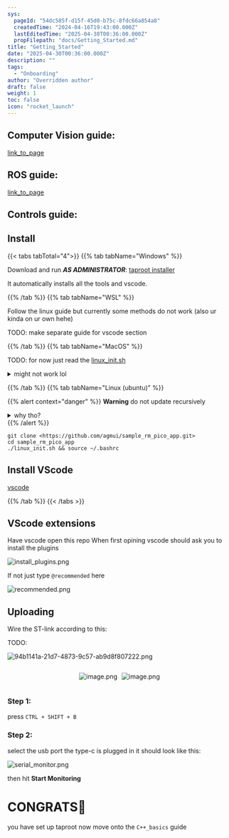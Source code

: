 ```yaml
---
sys:
  pageId: "54dc585f-d15f-45d0-b75c-8fdc66a854a8"
  createdTime: "2024-04-16T19:43:00.000Z"
  lastEditedTime: "2025-04-30T00:36:00.000Z"
  propFilepath: "docs/Getting_Started.md"
title: "Getting_Started"
date: "2025-04-30T00:36:00.000Z"
description: ""
tags:
  - "Onboarding"
author: "Overridden author"
draft: false
weight: 1
toc: false
icon: "rocket_launch"
---
```


## Computer Vision guide:

[link_to_page](86d45bc0-388b-4d26-8848-44f255f73d0e)

## ROS guide:

[link_to_page](3c76c1de-ec8f-46d6-8b0a-294005edc2d5)

## Controls guide:

## Install

{{< tabs tabTotal="4">}}
{{% tab tabName="Windows" %}}

Download and run _**AS ADMINISTRATOR**_: [taproot installer](https://github.com/Thornbots/TeachingFreshies/releases/tag/1.0)

It automatically installs all the tools and vscode.

{{% /tab %}}
{{% tab tabName="WSL" %}}

Follow the linux guide but currently some methods do not work (also ur kinda on ur own hehe)

TODO: make separate guide for vscode section

{{% /tab %}}
{{% tab tabName="MacOS" %}}

TODO: for now just read the [linux_init.sh](https://github.com/agmui/sample_rm_pico_app/blob/main/linux_init.sh)

<details>
<summary>might not work lol</summary>

`brew install libusb pkg-config`

Next install: [vscode](https://code.visualstudio.com/Download)

</details>

{{% /tab %}}
{{% tab tabName="Linux (ubuntu)" %}}

{{% alert context="danger" %}}
**Warning** do not update recursively
<details>
<summary>why tho?</summary>
There are some submodules that may go on for a while (like tinyusb) and I highly
recommend you don't need to get them.
If you want to see what submodules I update just look in `linux_init.sh`
</details>
{{% /alert %}}

```shell
git clone <https://github.com/agmui/sample_rm_pico_app.git>
cd sample_rm_pico_app
./linux_init.sh && source ~/.bashrc
```

## Install VScode

[vscode](https://code.visualstudio.com/Download)

{{% /tab %}}
{{< /tabs >}}

## VScode extensions

Have vscode open this repo
When first opining vscode should ask you to install the plugins

![install_plugins.png](https://prod-files-secure.s3.us-west-2.amazonaws.com/d518164a-d88e-44d1-a4ee-3adb3bd8bce0/89bd30f0-1825-4e77-867b-0a41ce370880/install_plugins.png?X-Amz-Algorithm=AWS4-HMAC-SHA256&X-Amz-Content-Sha256=UNSIGNED-PAYLOAD&X-Amz-Credential=ASIAZI2LB4665WOHD7JY%2F20250713%2Fus-west-2%2Fs3%2Faws4_request&X-Amz-Date=20250713T181056Z&X-Amz-Expires=3600&X-Amz-Security-Token=IQoJb3JpZ2luX2VjEAIaCXVzLXdlc3QtMiJGMEQCIAeQJpUAs%2Bb2BQrk2f0J2pTNxfx%2BBEoenhQMNdUB%2F3%2BeAiBqd9K5IWi7WamrH3HLXPU6pB0d7iGHk48c4LnpAzPssSr%2FAwgbEAAaDDYzNzQyMzE4MzgwNSIMCuPznhrY3MHR7cXDKtwDMOiBJjx2iCSPWkySwPA8XCrXe3E2kf5RMtdjIUmP5OToq%2BfQs%2F1Z6ojNXNTLgkAlir9mUooHD%2BWJ5KWWL%2FxOHEWJrSiqkip3ZljmGsgo%2BLCiTbPDEJWjYzA8J0lID1Ggj%2Fk5R3ns7HjO9nHpa3kN3e74aOxnTburoGmko7mfWCbQBdsaYXzXl1Wgxlv7INQI1icv6%2BM%2FfD781g0WsoCYXewzeZ338cL4eGjE%2B8Ir4rMaeSC9i%2FeeZQ2V073yKASZ9lHuxCQL78ebbyEoCf4dKGaD6mJTwdv35%2FJ%2FN8ICkMc%2FgBKY7vY4rfbRVuS6QWSM2j%2FRth%2BH8o5ciYFOp30MZRYq7ZnMZBQiiBIi%2FD%2F%2FiK0wAo9nKpsQZ1UuD3rb31aEOrVdUWVFC%2BscQ%2FkjQqncVpNhOGof3FLAH1f1eb6%2B6vsRDtu5nn%2BtpMnK0aDrKebNoSbWB%2FxeSffBMLsNLW5ZiUuHOp1rkcyIobKGyiHZPBFeQ6wXZQkYxHD7L8vByRHKuZMBBWyuiq2Wrqa7c9rzziTJ1cKz1IJxobczHrNAvyMYAvpP8bElyPz91oQYelPsDZ3B9Lgebtu8jHU5XQFABIl3B3tF19UhNiQb8g8MrhlBvbJnWN6DBvnfFHsw6%2BbPwwY6pgEFQGIlZz%2BhijOJkboBsMqLxBX3evWJfLiP5FdcqYpoXy7d46fJfskTrG3Xdw3LxcSFL5NhfRYxGUy9%2BaywW90mpIlhnEtiZPxSjP928NXLnvP%2BZihhf%2BwRwneA0LE%2BjhoCvkYvlMisbdylDKrqb3wXvr8ei9w6NmxF9MCkQk9lTHPpwKHX1tgAosUOP%2F4Sivc3n6L01Q1ohLFs8jD3ZxvBmzKno16x&X-Amz-Signature=e2f536fb3619297c949007b9917bf6b29df61b833650545806192b4cd9060e3f&X-Amz-SignedHeaders=host&x-amz-checksum-mode=ENABLED&x-id=GetObject)

If not just type `@recommended` here  

![recommended.png](https://prod-files-secure.s3.us-west-2.amazonaws.com/d518164a-d88e-44d1-a4ee-3adb3bd8bce0/61e661e9-5d85-4dfc-be0d-8d2097a5e793/recommended.png?X-Amz-Algorithm=AWS4-HMAC-SHA256&X-Amz-Content-Sha256=UNSIGNED-PAYLOAD&X-Amz-Credential=ASIAZI2LB4665WOHD7JY%2F20250713%2Fus-west-2%2Fs3%2Faws4_request&X-Amz-Date=20250713T181056Z&X-Amz-Expires=3600&X-Amz-Security-Token=IQoJb3JpZ2luX2VjEAIaCXVzLXdlc3QtMiJGMEQCIAeQJpUAs%2Bb2BQrk2f0J2pTNxfx%2BBEoenhQMNdUB%2F3%2BeAiBqd9K5IWi7WamrH3HLXPU6pB0d7iGHk48c4LnpAzPssSr%2FAwgbEAAaDDYzNzQyMzE4MzgwNSIMCuPznhrY3MHR7cXDKtwDMOiBJjx2iCSPWkySwPA8XCrXe3E2kf5RMtdjIUmP5OToq%2BfQs%2F1Z6ojNXNTLgkAlir9mUooHD%2BWJ5KWWL%2FxOHEWJrSiqkip3ZljmGsgo%2BLCiTbPDEJWjYzA8J0lID1Ggj%2Fk5R3ns7HjO9nHpa3kN3e74aOxnTburoGmko7mfWCbQBdsaYXzXl1Wgxlv7INQI1icv6%2BM%2FfD781g0WsoCYXewzeZ338cL4eGjE%2B8Ir4rMaeSC9i%2FeeZQ2V073yKASZ9lHuxCQL78ebbyEoCf4dKGaD6mJTwdv35%2FJ%2FN8ICkMc%2FgBKY7vY4rfbRVuS6QWSM2j%2FRth%2BH8o5ciYFOp30MZRYq7ZnMZBQiiBIi%2FD%2F%2FiK0wAo9nKpsQZ1UuD3rb31aEOrVdUWVFC%2BscQ%2FkjQqncVpNhOGof3FLAH1f1eb6%2B6vsRDtu5nn%2BtpMnK0aDrKebNoSbWB%2FxeSffBMLsNLW5ZiUuHOp1rkcyIobKGyiHZPBFeQ6wXZQkYxHD7L8vByRHKuZMBBWyuiq2Wrqa7c9rzziTJ1cKz1IJxobczHrNAvyMYAvpP8bElyPz91oQYelPsDZ3B9Lgebtu8jHU5XQFABIl3B3tF19UhNiQb8g8MrhlBvbJnWN6DBvnfFHsw6%2BbPwwY6pgEFQGIlZz%2BhijOJkboBsMqLxBX3evWJfLiP5FdcqYpoXy7d46fJfskTrG3Xdw3LxcSFL5NhfRYxGUy9%2BaywW90mpIlhnEtiZPxSjP928NXLnvP%2BZihhf%2BwRwneA0LE%2BjhoCvkYvlMisbdylDKrqb3wXvr8ei9w6NmxF9MCkQk9lTHPpwKHX1tgAosUOP%2F4Sivc3n6L01Q1ohLFs8jD3ZxvBmzKno16x&X-Amz-Signature=e8cd9e9bfae13f37fc4444baa2832cd9e09aa822c61662c718940a86b1c08297&X-Amz-SignedHeaders=host&x-amz-checksum-mode=ENABLED&x-id=GetObject)

## Uploading

Wire the ST-link according to this:

TODO:

![94b1141a-21d7-4873-9c57-ab9d8f807222.png](https://prod-files-secure.s3.us-west-2.amazonaws.com/d518164a-d88e-44d1-a4ee-3adb3bd8bce0/e5fad17d-ab82-4300-9f4c-505ab4b1202c/94b1141a-21d7-4873-9c57-ab9d8f807222.png?X-Amz-Algorithm=AWS4-HMAC-SHA256&X-Amz-Content-Sha256=UNSIGNED-PAYLOAD&X-Amz-Credential=ASIAZI2LB4665WOHD7JY%2F20250713%2Fus-west-2%2Fs3%2Faws4_request&X-Amz-Date=20250713T181056Z&X-Amz-Expires=3600&X-Amz-Security-Token=IQoJb3JpZ2luX2VjEAIaCXVzLXdlc3QtMiJGMEQCIAeQJpUAs%2Bb2BQrk2f0J2pTNxfx%2BBEoenhQMNdUB%2F3%2BeAiBqd9K5IWi7WamrH3HLXPU6pB0d7iGHk48c4LnpAzPssSr%2FAwgbEAAaDDYzNzQyMzE4MzgwNSIMCuPznhrY3MHR7cXDKtwDMOiBJjx2iCSPWkySwPA8XCrXe3E2kf5RMtdjIUmP5OToq%2BfQs%2F1Z6ojNXNTLgkAlir9mUooHD%2BWJ5KWWL%2FxOHEWJrSiqkip3ZljmGsgo%2BLCiTbPDEJWjYzA8J0lID1Ggj%2Fk5R3ns7HjO9nHpa3kN3e74aOxnTburoGmko7mfWCbQBdsaYXzXl1Wgxlv7INQI1icv6%2BM%2FfD781g0WsoCYXewzeZ338cL4eGjE%2B8Ir4rMaeSC9i%2FeeZQ2V073yKASZ9lHuxCQL78ebbyEoCf4dKGaD6mJTwdv35%2FJ%2FN8ICkMc%2FgBKY7vY4rfbRVuS6QWSM2j%2FRth%2BH8o5ciYFOp30MZRYq7ZnMZBQiiBIi%2FD%2F%2FiK0wAo9nKpsQZ1UuD3rb31aEOrVdUWVFC%2BscQ%2FkjQqncVpNhOGof3FLAH1f1eb6%2B6vsRDtu5nn%2BtpMnK0aDrKebNoSbWB%2FxeSffBMLsNLW5ZiUuHOp1rkcyIobKGyiHZPBFeQ6wXZQkYxHD7L8vByRHKuZMBBWyuiq2Wrqa7c9rzziTJ1cKz1IJxobczHrNAvyMYAvpP8bElyPz91oQYelPsDZ3B9Lgebtu8jHU5XQFABIl3B3tF19UhNiQb8g8MrhlBvbJnWN6DBvnfFHsw6%2BbPwwY6pgEFQGIlZz%2BhijOJkboBsMqLxBX3evWJfLiP5FdcqYpoXy7d46fJfskTrG3Xdw3LxcSFL5NhfRYxGUy9%2BaywW90mpIlhnEtiZPxSjP928NXLnvP%2BZihhf%2BwRwneA0LE%2BjhoCvkYvlMisbdylDKrqb3wXvr8ei9w6NmxF9MCkQk9lTHPpwKHX1tgAosUOP%2F4Sivc3n6L01Q1ohLFs8jD3ZxvBmzKno16x&X-Amz-Signature=6c096ae82cc0d4bda3c6dd7ee966127e72e6d7e44d7df9641d43ce3bf1ca05a5&X-Amz-SignedHeaders=host&x-amz-checksum-mode=ENABLED&x-id=GetObject)

<div style="display: flex;flex-direction: row; column-gap:10px; max-width: 630px;justify-content: center;">
<div>

![image.png](https://prod-files-secure.s3.us-west-2.amazonaws.com/d518164a-d88e-44d1-a4ee-3adb3bd8bce0/210ecb78-1116-4d7b-b9b7-2292f66fa2c2/image.png?X-Amz-Algorithm=AWS4-HMAC-SHA256&X-Amz-Content-Sha256=UNSIGNED-PAYLOAD&X-Amz-Credential=ASIAZI2LB4663IEIKDL7%2F20250713%2Fus-west-2%2Fs3%2Faws4_request&X-Amz-Date=20250713T181057Z&X-Amz-Expires=3600&X-Amz-Security-Token=IQoJb3JpZ2luX2VjEAIaCXVzLXdlc3QtMiJIMEYCIQC%2FRx7ACoBRK38RDfVOgypnFuYV%2FUq0skvnuAxnB7gQVQIhALpda95WDi7p8hLGbVXvp0xvAOssrHlKndjNluRz%2BNmuKv8DCBsQABoMNjM3NDIzMTgzODA1Igw5CTV7lcuYnuIIDwcq3AMWri3j1UNG%2F9u3EapOfSYm%2BIQpnThyobXsLqVUh5Uwd3w1Rospwv9ozP4gusowXgTM7zKqKEgQYEKxc9418ECKZUjadoR0JH2SBqZ8WwrWSU%2BGmBPFZ%2FhdeDr5xHskoTabqwohPHeXDhK0KjT0YI%2B19T45Gp%2FWRsJzR0degaMxmfTojwonbJWCaqYoSrXqbTxJXgN9qSG4r3t0IUndLWmkeZfCkIXVfRzVGFpA1PEGhKAw4KGCHcd7aH6r%2BPzdC9sBLQy9UK9HTCubz55WKKBInCHTMDEmw%2BWHSZPxsDJs%2FbRXpmd8HD5GV4Dis%2BhDrYfDg2t7pm5DOSHLNAh5VoPZKykw2OWIcxSFdjFtAfprkrp2F0b6KVH%2FClpxxGatZkItOyHlUdBB5lENSMKPHCvkqx%2BMKxX7kBHAK2hdXfhO2UAJqgokXJpB0z7Eb5BtUqT3F7WCrq6T2F3EgbuKqGB3uqbr4VoE3iyWHmNRuaHVmWBkQrcFp62e7oKe7ZxYwcKEYhM1BK%2BAKKLxNpSSACSdQvWDLmcQu09ty%2BuCzxHyTo97RTUsauWHTmhYB0lDjWue2AIUBCVwLFvSO%2BNUm9vU5YcRVUqKX3DnBEVjZHVa5YtczRMxudYyjnkSxjCP58%2FDBjqkASiLHK885Q%2Ft2GlTqaX66Um6QqnNME3cHhhigEWJBhQgcuQsIrPCPgnjrTRhJ7dO3sSP%2Bw9epCfduNLRg0S1wct7XGdFPs%2BpFhgGaAilPs3LT4nvDhfbDeTwCqdK%2Bji9VGc7VT7C6p9UWMns1yuRBFXD7eIaabg9aOO9stsZin4Su2sS%2Fq75tBFzY7hEg6VQpKIJ5cpPC4MScnq0UnfDrxGzqBk%2B&X-Amz-Signature=3ff8b776753d9291a0a267d475b654db466f4e4fe6780f2d7eb29dfbdc45b0b0&X-Amz-SignedHeaders=host&x-amz-checksum-mode=ENABLED&x-id=GetObject)

</div>
<div>

![image.png](https://prod-files-secure.s3.us-west-2.amazonaws.com/d518164a-d88e-44d1-a4ee-3adb3bd8bce0/33a0fd0f-8ca6-4a86-8e09-26e95ded1fff/image.png?X-Amz-Algorithm=AWS4-HMAC-SHA256&X-Amz-Content-Sha256=UNSIGNED-PAYLOAD&X-Amz-Credential=ASIAZI2LB4665N3PKPJQ%2F20250713%2Fus-west-2%2Fs3%2Faws4_request&X-Amz-Date=20250713T181057Z&X-Amz-Expires=3600&X-Amz-Security-Token=IQoJb3JpZ2luX2VjEAIaCXVzLXdlc3QtMiJGMEQCIFVTUL3hOfvE%2FePlwp26JEejhbseTKehjKmX8K%2B%2FIZCzAiB%2FPjxn3y7sHPD00FAWjkSXzG4AFguqlqh61dWDYpVXuCr%2FAwgbEAAaDDYzNzQyMzE4MzgwNSIMtA3iZNb2XTdchp4FKtwDrMZdmkFJuVuVhaHsrd%2BMs03jXKLVdfJfAhICbryrLXW2lqzS5dvbWYGGUFoBSw9dkXvmkG19SugnF98Mut2yJUVjT5XAL5vY0VvRYYx1JGFFMK6zgYjN27VDJWNykzoWnwQYHaY%2F1kFxy9PHDdgJcLq260IqykqFP73H1TpHTLCvwo6PRGsNhGCkGrpJJJKh4gtXJpEwgIuhwPFp9JjRHsVt6Ihyx2PypAMPmzt%2F2Pf%2FAdQIitdKKN%2FX9mGQSZhOTi52SKrfDNBG5L9cRMhf4tn%2BLFo1N23OYINrW%2FX6oZbw12jzcXhW0LBhdPZ0gN3WCsB3xlb9MN5UL8BvaC5uTrvhWf7eMCDdg4P%2FMPvr6BrbqFI2tvWko8TRQWSfNRTfXYWgwI28bkPGVDyxf%2FPOHBppHuK0PW51p0PMay7PqLDFoSTkpurWAcrC3yNKAZToPOk%2Fhesw1VfHKDkK%2FgtExnqP389Oit9OSI2UfktZB6VwqCi1q3B68hElns4wwyyboIA%2BP0i7MDGVDxftZV5cf0KIHGzJbHBwxrz7GgHaSJCbul1Bc%2B1Pyw5%2F%2Bq3CoEhrOMazaxxsqzEaOKKiS4Ev2%2B4z0VcKf%2F6SjZLZhIX%2FybNZrPKaC3xnOpXhqpQwgefPwwY6pgFrQLd7%2BpO9870O9NPRxwRCkNWdqelpcaTcGSTiL0OscP%2BCbfGJqRH%2FPNSzKDOOyvnozsvELWNIzdcNpuqKYAp6OUso1iBZ%2BGAYk3ArV4A2nzdvz2g7t0h4ld2HYeiV4ojdHmvyr9QAxsS8qSZTkHExFcTETH0747L7dvpw%2FU%2B6zU7B5OwMeRnt5Tjtuyc1w5MfWE3O7WUZotHPyKlR1nUQcn7lA3ww&X-Amz-Signature=3532b04e6c4b4b939a39d9fdee63f72f0a81c6c1b5a115fa33ca0bd238847506&X-Amz-SignedHeaders=host&x-amz-checksum-mode=ENABLED&x-id=GetObject)

</div>
</div>

### Step 1:

press `CTRL + SHIFT + B`

### Step 2:

select the usb port the type-c is plugged in it should look like this:

![serial_monitor.png](https://prod-files-secure.s3.us-west-2.amazonaws.com/d518164a-d88e-44d1-a4ee-3adb3bd8bce0/f03f4774-05d4-4393-b6a0-d5efb6d315ab/serial_monitor.png?X-Amz-Algorithm=AWS4-HMAC-SHA256&X-Amz-Content-Sha256=UNSIGNED-PAYLOAD&X-Amz-Credential=ASIAZI2LB4665WOHD7JY%2F20250713%2Fus-west-2%2Fs3%2Faws4_request&X-Amz-Date=20250713T181056Z&X-Amz-Expires=3600&X-Amz-Security-Token=IQoJb3JpZ2luX2VjEAIaCXVzLXdlc3QtMiJGMEQCIAeQJpUAs%2Bb2BQrk2f0J2pTNxfx%2BBEoenhQMNdUB%2F3%2BeAiBqd9K5IWi7WamrH3HLXPU6pB0d7iGHk48c4LnpAzPssSr%2FAwgbEAAaDDYzNzQyMzE4MzgwNSIMCuPznhrY3MHR7cXDKtwDMOiBJjx2iCSPWkySwPA8XCrXe3E2kf5RMtdjIUmP5OToq%2BfQs%2F1Z6ojNXNTLgkAlir9mUooHD%2BWJ5KWWL%2FxOHEWJrSiqkip3ZljmGsgo%2BLCiTbPDEJWjYzA8J0lID1Ggj%2Fk5R3ns7HjO9nHpa3kN3e74aOxnTburoGmko7mfWCbQBdsaYXzXl1Wgxlv7INQI1icv6%2BM%2FfD781g0WsoCYXewzeZ338cL4eGjE%2B8Ir4rMaeSC9i%2FeeZQ2V073yKASZ9lHuxCQL78ebbyEoCf4dKGaD6mJTwdv35%2FJ%2FN8ICkMc%2FgBKY7vY4rfbRVuS6QWSM2j%2FRth%2BH8o5ciYFOp30MZRYq7ZnMZBQiiBIi%2FD%2F%2FiK0wAo9nKpsQZ1UuD3rb31aEOrVdUWVFC%2BscQ%2FkjQqncVpNhOGof3FLAH1f1eb6%2B6vsRDtu5nn%2BtpMnK0aDrKebNoSbWB%2FxeSffBMLsNLW5ZiUuHOp1rkcyIobKGyiHZPBFeQ6wXZQkYxHD7L8vByRHKuZMBBWyuiq2Wrqa7c9rzziTJ1cKz1IJxobczHrNAvyMYAvpP8bElyPz91oQYelPsDZ3B9Lgebtu8jHU5XQFABIl3B3tF19UhNiQb8g8MrhlBvbJnWN6DBvnfFHsw6%2BbPwwY6pgEFQGIlZz%2BhijOJkboBsMqLxBX3evWJfLiP5FdcqYpoXy7d46fJfskTrG3Xdw3LxcSFL5NhfRYxGUy9%2BaywW90mpIlhnEtiZPxSjP928NXLnvP%2BZihhf%2BwRwneA0LE%2BjhoCvkYvlMisbdylDKrqb3wXvr8ei9w6NmxF9MCkQk9lTHPpwKHX1tgAosUOP%2F4Sivc3n6L01Q1ohLFs8jD3ZxvBmzKno16x&X-Amz-Signature=6e6e862e1dc0e31dd5ba8cc01eb64679176425d5777842502539fa03f5edb906&X-Amz-SignedHeaders=host&x-amz-checksum-mode=ENABLED&x-id=GetObject)

then hit **Start Monitoring**

# CONGRATS🎉

you have set up taproot now move onto the `C++_basics` guide
